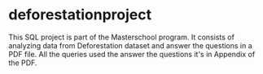 # deforestationproject
This SQL project is part of the Masterschool program. It consists of analyzing data from Deforestation dataset and answer the questions in a PDF file. All the queries used the answer the questions it's in Appendix of the PDF.
